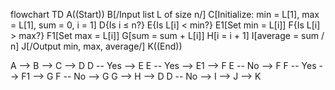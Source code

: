 flowchart TD
  A((Start))
  B[/Input list L of size n/]
  C[Initialize: min = L[1], max = L[1], sum = 0, i = 1]
  D{Is i ≤ n?}
  E{Is L[i] < min?}
  E1[Set min = L[i]]
  F{Is L[i] > max?}
  F1[Set max = L[i]]
  G[sum = sum + L[i]]
  H[i = i + 1]
  I[average = sum / n]
  J[/Output min, max, average/]
  K((End))

  A --> B --> C --> D
  D -- Yes --> E
  E -- Yes --> E1 --> F
  E -- No  --> F
  F -- Yes --> F1 --> G
  F -- No  --> G
  G --> H --> D
  D -- No  --> I --> J --> K
